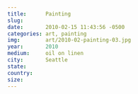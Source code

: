 ```yaml
---
title:  	Painting
slug:
date:   	2010-02-15 11:43:56 -0500
categories: art, painting
img:		art/2010-02-painting-03.jpg
year:		2010
medium:		oil on linen
city:		Seattle
state:
country:
size:
---
```

